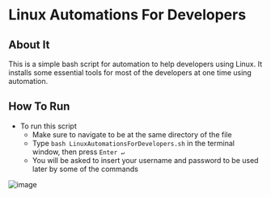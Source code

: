 # Linux Automations For Developers

## About It
This is a simple bash script for automation to help developers using Linux. It installs some essential tools for most of the developers at one time using automation.

## How To Run
* To run this script
  * Make sure to navigate to be at the same directory of the file
  * Type `bash LinuxAutomationsForDevelopers.sh` in the terminal window, then press `Enter ↵`
  * You will be asked to insert your username and password to be used later by some of the commands

![image](https://user-images.githubusercontent.com/58489322/150685998-8272569b-fae5-4559-aaa9-bfecc0b6a665.png)
